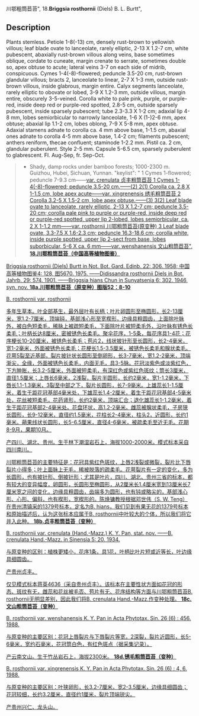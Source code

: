 川鄂粗筒苣苔",
18.**Briggsia rosthornii** (Diels) B. L. Burtt",

## Description
Plants stemless. Petiole 1-8(-13) cm, densely rust-brown to yellowish villous; leaf blade ovate to lanceolate, rarely elliptic, 2-13 X 1.2-7 cm, white pubescent, abaxially rust-brown villous along veins, base sometimes oblique, cordate to cuneate, margin crenate to serrate, sometimes double so, apex obtuse to acute; lateral veins 3-7 on each side of midrib, conspicuous. Cymes 1-4(-8)-flowered; peduncle 3.5-20 cm, rust-brown glandular villous; bracts 2, lanceolate to linear, 2-7 X 1-3 mm, outside rust-brown villous, inside glabrous, margin entire. Calyx segments lanceolate, rarely elliptic to obovate or lobed, 3-9 X 1.2-3 mm, outside villous, margin entire, obscurely 3-5-veined. Corolla white to pale pink, purple, or purple-red, inside deep red or purple-red spotted, 2.8-5 cm, outside sparsely pubescent, inside sparsely pubescent; tube 2.3-3.3 X 1-2 cm; adaxial lip 4-8 mm, lobes semiorbicular to narrowly lanceolate, 1-6 X (1-)2-6 mm, apex obtuse; abaxial lip 1.1-2 cm, lobes oblong, 7-9 X 5-8 mm, apex obtuse. Adaxial stamens adnate to corolla ca. 4 mm above base, 1-1.5 cm, abaxial ones adnate to corolla 4-5 mm above base, 1.4-2 cm; filaments pubescent; anthers reniform, thecae confluent; staminode 1-2.2 mm. Pistil ca. 2 cm, glandular puberulent. Style 2-5 mm. Capsule 5-6.5 cm, sparsely puberulent to glabrescent. Fl. Aug-Sep, fr. Sep-Oct.

> * Shady, damp rocks under bamboo forests; 1000-2300 m. Guizhou, Hubei, Sichuan, Yunnan.
  "keylist": "
1 Cymes 1-flowered; peduncle 7-9.3 cm——<a href='/info/Briggsia rosthornii var. crenulata?t=foc'>var. crenulata 贞丰粗筒苣苔
1 Cymes 1-4(-8)-flowered; peduncle 3.5-20 cm.——(2)
2(1) Corolla ca. 2.8 X 1-1.5 cm, lobe apex acute——<a href='/info/Briggsia rosthornii var. xingrenensis?t=foc'>var. xingrenensis 绣毛粗筒苣苔
2 Corolla 3.2-5 X 1.5-2 cm, lobe apex obtuse.——(3)
3(2) Leaf blade ovate to lanceolate, rarely elliptic, 2-13 X 1.2-7 cm; peduncle 3.5-20 cm; corolla pale pink to purple or purple-red, inside deep red or purple-red spotted, upper lip 2-lobed, lobes semiorbicular, ca. 2 X 1-1.2 mm——<a href='/info/Briggsia rosthornii var. rosthornii?t=foc'>var. rosthornii 川鄂粗筒苣苔(原变种)
3 Leaf blade ovate, 3.3-7.5 X 1.6-2.3 cm; peduncle 16.3-18.6 cm; corolla white, inside purple spotted, upper lip 2-sect from base, lobes suborbicular, 5-6 X ca. 6 mm——<a href='/info/Briggsia rosthornii var. wenshanensis?t=foc'>var. wenshanensis 文山粗筒苣苔",
**18.川鄂粗筒苣苔（中国高等植物图鉴）**

Briggsia rosthornii (Diels) Burtt in Not. Bot. Gard. Edinb. 22: 306. 1958; 中国高等植物图鉴4: 128, 图5670. 1975. ——Didissandra rosthornii Diels in Bot. Jahrb. 29: 574. 1901. ——Briggsia hians Chun in Sunyatsenia 6: 302. 1946, syn. nov.
**18a.川鄂粗筒苣苔（原变种）图版52：8-10**

B. rosthornii var. rosthornii

多年生草本。叶全部基生，最外层叶有长柄；叶片卵圆形至椭圆形，长2-13厘米，宽1.2-7厘米，顶端钝，基部浅心形至宽楔形，边缘具粗圆齿，上面除叶脉外，被白色短柔毛，稀脉上被疏短柔毛，下面除叶片被短柔毛外，沿叶脉有锈色长柔毛；叶柄长达8厘米，密被锈色长柔毛。聚伞花序，1-5条，每花序具1-4花；花序梗长10-20厘米，被锈色长柔毛；苞片2，线状披针形至长圆形，长2-4毫米，宽1-2毫米，外面被锈色长柔毛；花梗长1.5-3.5厘米，被锈色长柔毛和腺状柔毛。花萼5裂至近基部，裂片披针状长圆形至倒卵形，长3-7毫米，宽1.2-2毫米，顶端渐尖，全缘，外面被锈色长柔毛，内面无毛，具3-5脉。花冠淡紫色或淡紫红色，下方肿胀，长3.2-5厘米，外面被短柔毛，有深红色或紫红色斑纹；筒长3厘米，直径1.5厘米；上唇长6毫米，2浅裂，裂片半圆形，长约2毫米，宽1-1.2毫米，下唇长1.1-1.3毫米，3裂至中部之下，裂片长圆形，长7-9毫米。上雄蕊长1-1.5厘米，着生于距花冠基部4毫米处，下雄蕊长1.4-2厘米，着生于距花冠基部4-5毫米处，花丝被短柔毛，花药肾形，长约2毫米，顶端汇合；退化雄蕊长1-1.2毫米，着生于距花冠基部2-4毫米处。花盘环状，高1.2-2毫米。雌蕊被腺状柔毛，子房狭长圆形，长9-12毫米，直径约1.5毫米，花柱长2-4毫米，柱头2，近圆形，长约1毫米。蒴果线状长圆形，长5-6.5厘米，直径4-6毫米，被疏柔毛至近无毛。花期8-9月，果期10月。

产四川、湖北、贵州。生于林下潮湿岩石上，海拔1000-2000米。模式标本采自四川南川。

川鄂粗筒苣苔的主要特征是：花冠具紫红色斑纹，上唇2浅裂或微裂，裂片比下唇裂片小得多；叶上面脉上无毛，稀被脱落的疏柔毛。花萼裂片有一定的变化，多为长圆形，也有披针形、倒披针形；尤其是叶片，四川、湖北、贵州三省的标本，都有较大的变异幅度，卵圆形，长圆形至椭圆形，从2厘米长1.4厘米宽到13厘米长7厘米宽之间的变化，边缘具粗圆齿，齿端多为圆形，也有钝或略尖的，基部浅心形、心形、偏斜，也有楔形，宽楔形的。陈焕镛教授根据邓世伟（S. W. Teng）在贵州清镇采的1379号标本，定名为B. hians，我们见到有果无花的1379号标本和原始描述后，认为这张标本应属于B. rosthornii中叶较大的个体，所以我们将它并入此种。
**18b.贞丰粗筒苣苔（变种）**

B. rosthornii var. crenulata (Hand.-Mazz.) K. Y. Pan, stat. nov. ——B. crenulata Hand.-Mazz. in Sinensia 5: 20. 1934.

与原变种的区别：植株更矮小，花序1条，具1花，叶柄比叶片短或近等长，叶边缘具细圆齿。

产贵州贞丰。

仅见模式标本蒋英4636（采自贵州贞丰）。该标本在主要性状方面如花冠的形态、斑纹有无，雌蕊和花丝被毛否、苞片有无、花序结构等方面与川鄂粗筒苣苔B. rosthornii无明显差别，因此我们将B. crenulata Hand.-Mazz.作变种处理。
**18c.文山粗筒苣苔（变种）**

B. rosthornii var. wenshanensis K. Y. Pan in Acta Phytotax. Sin. 26 (6) : 456. 1988.

与原变种的主要区别：花冠上唇裂片与下唇裂片等宽，2深裂，裂片近圆形，长5-6毫米，宽约石毫米，花冠筒白色，有红色斑点（据采集记录）。

产云南文山。生于竹丛岩石上，海拔2300米。
**18d.锈毛粗筒苣苔（变种）**

B. rosthornii var. xingrenensis K. Y. Pan in Acta Phytotax. Sin. 26 (6) : 4, 6. 1988.

与原变种的主要区别：叶狭卵形，长3.2-7厘米，宽2-3.5厘米，边缘具细圆齿；花冠较细，长约3.2厘米，直径约1厘米，裂片顶端锐尖。

产贵州兴仁、龙头山。
